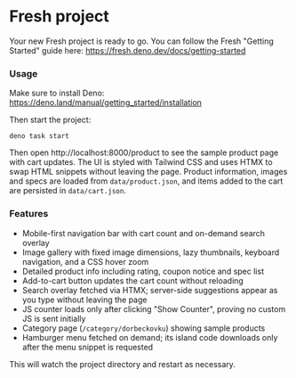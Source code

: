 # Fresh project

Your new Fresh project is ready to go. You can follow the Fresh "Getting
Started" guide here: https://fresh.deno.dev/docs/getting-started

### Usage

Make sure to install Deno: https://deno.land/manual/getting_started/installation

Then start the project:

```
deno task start
```

Then open http://localhost:8000/product to see the sample product page with cart updates. The UI is styled with Tailwind CSS and uses HTMX to swap HTML snippets without leaving the page. Product information, images and specs are loaded from `data/product.json`, and items added to the cart are persisted in `data/cart.json`.

### Features

- Mobile-first navigation bar with cart count and on-demand search overlay
- Image gallery with fixed image dimensions, lazy thumbnails, keyboard navigation, and a CSS hover zoom
- Detailed product info including rating, coupon notice and spec list
- Add-to-cart button updates the cart count without reloading
- Search overlay fetched via HTMX; server-side suggestions appear as you type without leaving the page
- JS counter loads only after clicking "Show Counter", proving no custom JS is sent initially
- Category page (`/category/dorbeckovku`) showing sample products
- Hamburger menu fetched on demand; its island code downloads only after the menu snippet is requested

This will watch the project directory and restart as necessary.
